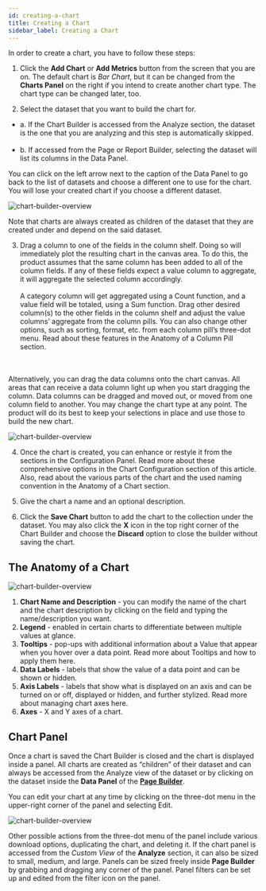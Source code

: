 ```yaml
---
id: creating-a-chart
title: Creating a Chart
sidebar_label: Creating a Chart
---
```

<div style={{textAlign: "justify"}}>

In order to create a chart, you have to follow these steps:

1. Click the **Add Chart** or **Add Metrics** button from the screen that you are on.
The default chart is *Bar Chart*, but it can be changed from the **Charts Panel** on the right if you intend to create another chart type. The chart type can be changed later, too.

2. Select the dataset that you want to build the chart for. 

<ul style={{listStyle: 'none', marginLeft: '20px'}}>
<li>  a. If the Chart Builder is accessed from the Analyze section, the dataset is the one that you are analyzing and this step is automatically skipped.</li>
<br/>
<li>  b. If accessed from the Page or Report Builder, selecting the dataset will list its columns in the Data Panel.</li></ul> 

You can click on the left arrow next to the caption of the Data Panel to go back to the list 
of datasets and choose a different one to use for the chart. You will lose your created 
chart if you choose a different dataset.

![chart-builder-overview](https://s3.amazonaws.com/cdn.qrvey.com/documentation_assets/partner-portal/qrvey-composer/chart-builder/create-chart/create1.png#thumbnail-40)

Note that charts are always created as children of the dataset that they are created
under and depend on the said dataset.

3. Drag a column to one of the fields in the column shelf. 
Doing so will immediately plot the resulting chart in the canvas area. To do this, the product assumes that the same column has been added to all of the column fields. If any of these fields expect a value column to aggregate, it will aggregate the selected column accordingly.<br/><br/> 
A category column will get aggregated using a Count function, and a value field will be totaled, using a Sum function. 
Drag other desired column(s) to the other fields in the column shelf and adjust the value columns’ aggregate from the column pills. 
You can also change other options, such as sorting, format, etc. from each column pill’s three-dot menu. Read about these features in the Anatomy of a Column Pill section.
<br/>
<br/> 
Alternatively, you can drag the data columns onto the chart canvas. All areas that can receive a data column light up when you start dragging the column. 
Data columns can be dragged and moved out, or moved from one column field to another. 
You may change the chart type at any point. The product will do its best to keep your selections in place and use those to build the new chart.

![chart-builder-overview](https://s3.amazonaws.com/cdn.qrvey.com/documentation_assets/partner-portal/qrvey-composer/chart-builder/create-chart/create2.gif#thumbnail)

4. Once the chart is created, you can enhance or restyle it from the sections in the Configuration Panel. Read more about these comprehensive options in the Chart Configuration section of this article. Also, read about the various parts of the chart and the used naming convention in the Anatomy of a Chart section.

5. Give the chart a name and an optional description.

6. Click the **Save Chart** button to add the chart to the collection under the dataset. You may also click the **X** icon in the top right corner of the Chart Builder and choose the **Discard** option to close the builder without saving the chart.

## The Anatomy of a Chart

![chart-builder-overview](https://s3.amazonaws.com/cdn.qrvey.com/documentation_assets/partner-portal/qrvey-composer/chart-builder/create-chart/create3.png#thumbnail)
1. **Chart Name and Description** - you can modify the name of the chart and the chart description by clicking on the field and typing the name/description you want.
2. **Legend** - enabled in certain charts to differentiate between multiple values at glance.
3. **Tooltips** - pop-ups with additional information about a Value that appear when you hover over a data point. Read more about Tooltips and how to apply them here.
4. **Data Labels** - labels that show the value of a data point and can be shown or hidden.
5. **Axis Labels** - labels that show what is displayed on an axis and can be turned on or off, displayed or hidden, and further stylized. Read more about managing chart axes here.
6. **Axes** - X and Y axes of a chart.

## Chart Panel
Once a chart is saved the Chart Builder is closed and the chart is displayed inside a panel. All charts are created as “children” of their dataset and can always be accessed from the Analyze view of the dataset or by clicking on the dataset inside the **Data Panel** of the **[Page Builder](../../builders/pages.md)**.  

You can edit your chart at any time by clicking on the three-dot menu in the upper-right corner of the panel and selecting Edit.

![chart-builder-overview](https://s3.amazonaws.com/cdn.qrvey.com/documentation_assets/ui-docs/dataviews/chart-builder/creating-charts/create4.png#thumbnail-60)


Other possible actions from the three-dot menu of the panel include various download options, duplicating the chart, and deleting it. If the chart panel is accessed from the *Custom View* of the **Analyze** section, it can also be sized to small, medium, and large. Panels can be sized freely inside **Page Builder** by grabbing and dragging any corner of the panel.
Panel filters can be set up and edited from the filter icon on the panel.

</div>